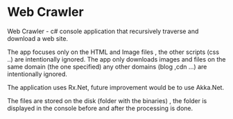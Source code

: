 # Web Crawler
Web Crawler - c# console application that recursively traverse and download a web site. 

The app focuses only on the HTML and Image files , the other scripts (css ..) are intentionally ignored. 
The app only downloads images and files on the same domain (the one specified) any other domains (blog ,cdn ...) are intentionally ignored. 

The application uses Rx.Net, future improvement would be to use Akka.Net.

The files are stored on the disk (folder with the binaries) ,  the folder is displayed in the console before and after the processing is done. 



  


